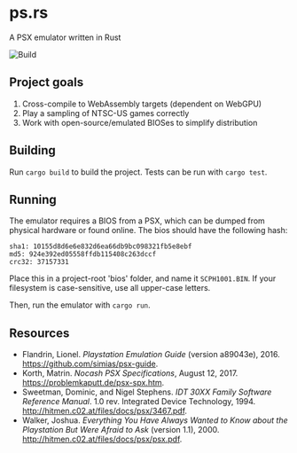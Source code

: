 # ps.rs

A PSX emulator written in Rust

![Build](https://github.com/quigleyj97/ps.rs/workflows/Rust/badge.svg)

## Project goals

1. Cross-compile to WebAssembly targets (dependent on WebGPU)
2. Play a sampling of NTSC-US games correctly
3. Work with open-source/emulated BIOSes to simplify distribution

## Building

Run `cargo build` to build the project. Tests can be run with `cargo test`.

## Running

The emulator requires a BIOS from a PSX, which can be dumped from physical
hardware or found online. The bios should have the following hash:

    sha1: 10155d8d6e6e832d6ea66db9bc098321fb5e8ebf
    md5: 924e392ed05558ffdb115408c263dccf
    crc32: 37157331

Place this in a project-root 'bios' folder, and name it `SCPH1001.BIN`. If your
filesystem is case-sensitive, use all upper-case letters.

Then, run the emulator with `cargo run`.

## Resources

 - Flandrin, Lionel. _Playstation Emulation Guide_ (version a89043e), 2016. https://github.com/simias/psx-guide.
 - Korth, Matrin. _Nocash PSX Specifications_, August 12, 2017. https://problemkaputt.de/psx-spx.htm.
 - Sweetman, Dominic, and Nigel Stephens. _IDT 30XX Family Software Reference Manual_. 1.0 rev. Integrated Device Technology, 1994. http://hitmen.c02.at/files/docs/psx/3467.pdf.
 - Walker, Joshua. _Everything You Have Always Wanted to Know about the Playstation But Were Afraid to Ask_ (version 1.1), 2000. http://hitmen.c02.at/files/docs/psx/psx.pdf.

